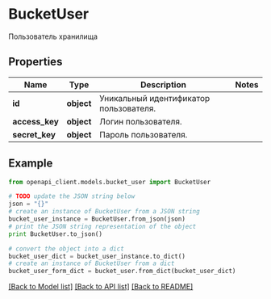 # BucketUser

Пользователь хранилища

## Properties
Name | Type | Description | Notes
------------ | ------------- | ------------- | -------------
**id** | **object** | Уникальный идентификатор пользователя. | 
**access_key** | **object** | Логин пользователя. | 
**secret_key** | **object** | Пароль пользователя. | 

## Example

```python
from openapi_client.models.bucket_user import BucketUser

# TODO update the JSON string below
json = "{}"
# create an instance of BucketUser from a JSON string
bucket_user_instance = BucketUser.from_json(json)
# print the JSON string representation of the object
print BucketUser.to_json()

# convert the object into a dict
bucket_user_dict = bucket_user_instance.to_dict()
# create an instance of BucketUser from a dict
bucket_user_form_dict = bucket_user.from_dict(bucket_user_dict)
```
[[Back to Model list]](../README.md#documentation-for-models) [[Back to API list]](../README.md#documentation-for-api-endpoints) [[Back to README]](../README.md)


